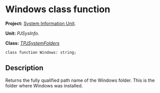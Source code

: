 <a href='Hidden comment: 
$Rev$
$Date$
'></a>

# Windows class function #

**Project:** [System Information Unit](SystemInformationUnit.md).

**Unit:** _PJSysInfo_.

**Class:** _[TPJSystemFolders](TPJSystemFolders.md)_

```
class function Windows: string;
```

## Description ##

Returns the fully qualified path name of the Windows folder. This is the folder where Windows was installed.